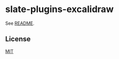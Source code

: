 # slate-plugins-excalidraw

See [README](https://github.com/udecode/slate-plugins).

## License

[MIT](../../../LICENSE)
